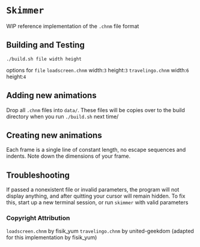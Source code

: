 # `Skimmer`
WIP reference implementation of the `.chnm` file format

## Building and Testing
`./build.sh file width height`

options for `file`
`loadscreen.chnm` width:`3` height:`3`
`travelingo.chnm` width:`6` height:`4`

## Adding new animations
Drop all `.chnm` files into `data/`. These files will be copies over to the build directory when you run `./build.sh` next time/

## Creating new animations
Each frame is a single line of constant length, no escape sequences and indents. Note down the dimensions of your frame.

## Troubleshooting
If passed a nonexistent file or invalid parameters, the program will not display anything, and after quitting your cursor will remain hidden. To fix this, start up a new terminal session, or run `skimmer` with valid parameters

### Copyright Attribution
`loadscreen.chnm` by fisik_yum
`travelingo.chnm` by united-geekdom (adapted for this implementation by fisik_yum)